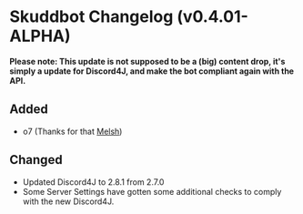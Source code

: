 # Skuddbot Changelog (v0.4.01-ALPHA)

**Please note: This update is not supposed to be a (big) content drop, it's simply a update for Discord4J, and make the bot compliant again with the API.**

## Added
* o7 (Thanks for that [Melsh](https://www.twitch.tv/melsh87))

## Changed
* Updated Discord4J to 2.8.1 from 2.7.0
* Some Server Settings have gotten some additional checks to comply with the new Discord4J.